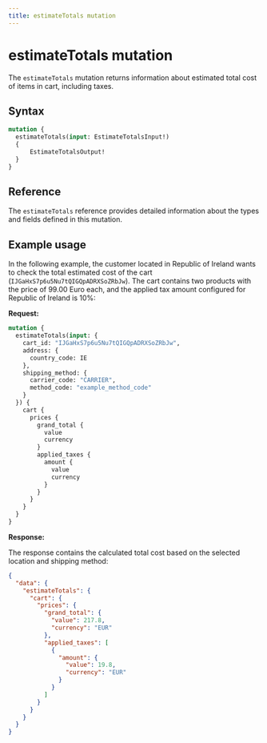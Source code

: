 ```yaml
---
title: estimateTotals mutation
---
```


# estimateTotals mutation

The `estimateTotals` mutation returns information about estimated total cost of items in cart, including taxes.

## Syntax

```graphql
mutation {
  estimateTotals(input: EstimateTotalsInput!)
  {
      EstimateTotalsOutput!
  }
}
```

## Reference

The `estimateTotals` reference provides detailed information about the types and fields defined in this mutation.

## Example usage

In the following example, the customer located in Republic of Ireland wants to check the total estimated cost of the cart (`IJGaHxS7p6u5Nu7tQIGQpADRXSoZRbJw`). The cart contains two products with the price of 99.00 Euro each,
and the applied tax amount configured for Republic of Ireland is 10%:

**Request:**

```graphql
mutation {
  estimateTotals(input: {
    cart_id: "IJGaHxS7p6u5Nu7tQIGQpADRXSoZRbJw",
    address: {
      country_code: IE
    },
    shipping_method: {
      carrier_code: "CARRIER",
      method_code: "example_method_code"
    }
  }) {
    cart {
      prices {
        grand_total {
          value
          currency
        }
        applied_taxes {
          amount {
            value
            currency
          }
        }
      }
    }
  }
}
```

**Response:**

The response contains the calculated total cost based on the selected location and shipping method:

```json
{
  "data": {
    "estimateTotals": {
      "cart": {
        "prices": {
          "grand_total": {
            "value": 217.8,
            "currency": "EUR"
          },
          "applied_taxes": [
            {
              "amount": {
                "value": 19.8,
                "currency": "EUR"
              }
            }
          ]
        }
      }
    }
  }
}
```
